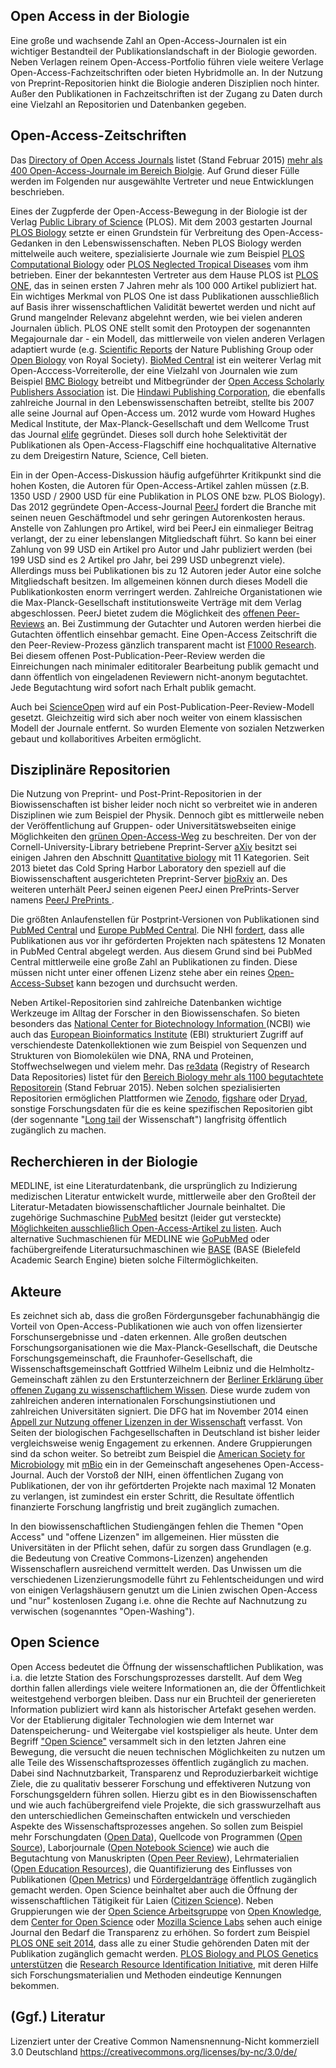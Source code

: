 ## Open Access in der Biologie

<!---
Allgemeine Informationen zur Verbreitung und Akzeptanz von Open
Access im jeweiligen Fach, Hinweise auf Tendenzen etc. 
-->

Eine große und wachsende Zahl an Open-Access-Journalen ist ein
wichtiger Bestandteil der Publikationslandschaft in der Biologie
geworden. Neben Verlagen reinem Open-Access-Portfolio führen viele
weitere Verlage Open-Access-Fachzeitschriften oder bieten Hybridmolle
an. In der Nutzung von Preprint-Repositorien hinkt die Biologie
anderen Disziplien noch hinter. Außer den Publikationen in
Fachzeitschriften ist der Zugang zu Daten durch eine Vielzahl an
Repositorien und Datenbanken gegeben.

## Open-Access-Zeitschriften

<!--
Nennung/Vorstellung von Open-Access-Zeitschriften (reine
OA-Zeitschriften, nicht hybride Zeitschriften) im Fach, evtl. plus
weitere Hinweise.
-->

Das [Directory of Open Access Journals](http://www.doaj.org/) listet
(Stand Februar 2015) [mehr als 400 Open-Access-Journale im Bereich
Biolgie](http://doaj.org/search?source={%22query%22:{%22filtered%22:{%22query%22:{%22match_all%22:{}},%22filter%22:{%22bool%22:{%22must%22:%5B{%22term%22:{%22_type%22:%22journal%22}},{%22term%22:{%22index.classification.exact%22:%22Biology%20%28General%29%22}}%5D}}}}}). Auf
Grund dieser Fülle werden im Folgenden nur ausgewählte Vertreter und
neue Entwicklungen beschrieben.

Eines der Zugpferde der Open-Access-Bewegung in der Biologie ist der
Verlag [Public Library of Science](http://www.plos.org/) (PLOS). Mit
dem 2003 gestarten Journal [PLOS Biology](http://plosbiology.org/)
setzte er einen Grundstein für Verbreitung des Open-Access-Gedanken in
den Lebenswissenschaften. Neben PLOS Biology werden mittelweile auch
weitere, spezialisierte Journale wie zum Beispiel [PLOS Computational
Biology](http://ploscompbiol.org/) oder [PLOS Neglected Tropical
Diseases](http://www.plosntds.org/) vom ihm betrieben. Einer der
bekanntesten Vertreter aus dem Hause PLOS ist [PLOS
ONE](http://plosone.org/), das in seinen ersten 7 Jahren mehr als 100
000 Artikel publiziert hat.  Ein wichtiges Merkmal von PLOS One ist
dass Publikationen ausschließlich auf Basis ihrer wissenschaftlichen
Validität bewertet werden und nicht auf Grund mangelnder Relevanz
abgelehnt werden, wie bei vielen anderen Journalen üblich. PLOS ONE
stellt somit den Protoypen der sogenannten Megajournale dar - ein
Modell, das mittlerweile von vielen anderen Verlagen adaptiert wurde
(e.g. [Scientific Reports](http://www.nature.com/srep) der Nature
Publishing Group oder [Open
Biology](http://rsob.royalsocietypublishing.org/) von Royal
Society). [BioMed Central](http://www.biomedcentral.com/) ist ein
weiterer Verlag mit Open-Acccess-Vorreiterolle, der eine Vielzahl von
Journalen wie zum Beispiel [BMC
Biology](http://www.biomedcentral.com/bmcbiol) betreibt und
Mitbegründer der [Open Access Scholarly Publishers
Association](http://oaspa.org/) ist. Die [Hindawi Publishing
Corporation](http://www.hindawi.com/), die ebenfalls zahlreiche
Journal in den Lebenswissenschaften betreibt, stellte bis 2007 alle
seine Journal auf Open-Access um. 2012 wurde vom Howard Hughes Medical
Institute, der Max-Planck-Gesellschaft und dem Wellcome Trust das
Journal [elife](http://elifesciences.org) gegründet. Dieses soll durch
hohe Selektivität der Publikationen als Open-Access-Flagschiff eine
hochqualitative Alternative zu dem Dreigestirn Nature, Science, Cell
bieten.

Ein in der Open-Access-Diskussion häufig aufgeführter Kritikpunkt sind
die hohen Kosten, die Autoren für Open-Access-Artikel zahlen müssen
(z.B. 1350 USD / 2900 USD für eine Publikation in PLOS ONE bzw. PLOS
Biology). Das 2012 gegründete Open-Access-Journal
[PeerJ](https://peerj.com/) fordert die Branche mit seinen neuen
Geschäftmodel und sehr geringen Autorenkosten heraus. Anstelle von
Zahlungen pro Artikel, wird bei PeerJ ein einmalieger Beitrag
verlangt, der zu einer lebenslangen Mitgliedschaft führt. So kann bei
einer Zahlung von 99 USD ein Artikel pro Autor und Jahr publiziert
werden (bei 199 USD sind es 2 Artikel pro Jahr, bei 299 USD unbegrenzt
viele). Allerdings muss bei Publikationen bis zu 12 Autoren jeder
Autor eine solche Mitgliedschaft besitzen. Im allgemeinen können durch
dieses Modell die Publikationkosten enorm verringert
werden. Zahlreiche Organistationen wie die Max-Planck-Gesellschaft
institutionsweite Verträge mit dem Verlag abgeschlossen. PeerJ bietet
zudem die Möglichkeit des [offenen
Peer-Reviews](https://de.wikipedia.org/wiki/Offenes_Peer-Review)
an. Bei Zustimmung der Gutachter und Autoren werden hierbei die
Gutachten öffentlich einsehbar gemacht. Eine Open-Access Zeitschrift
die den Peer-Review-Prozess gänzlich transparent macht ist [F1000
Research](http://f1000research.com/). Bei diesem offenen
Post-Publication-Peer-Review werden die Einreichungen nach minimaler
edititoraler Bearbeitung publik gemacht und dann öffentlich von
eingeladenen Reviewern nicht-anonym begutachtet. Jede Begutachtung
wird sofort nach Erhalt publik gemacht.

Auch bei [ScienceOpen](https://www.scienceopen.com/) wird auf ein
Post-Publication-Peer-Review-Modell gesetzt. Gleichzeitig wird sich
aber noch weiter von einem klassischen Modell der Journale
entfernt. So wurden Elemente von sozialen Netzwerken gebaut und
kollaboritives Arbeiten ermöglicht.

## Disziplinäre Repositorien 
<!--
Hinweise auf Fachrepositorien (auch international) oder sonstige
Repositorien (z.B. institutionelle Repositorien, die für das Fach
einschlägig sind), die wichtig im jeweiligen Fach sind.
-->

Die Nutzung von Preprint- und Post-Print-Repositorien in der
Biowissenschaften ist bisher leider noch nicht so verbreitet wie in
anderen Disziplinen wie zum Beispiel der Physik. Dennoch gibt es
mittlerweile neben der Veröffentlichung auf Gruppen- oder
Universitätswebseiten einige Möglichkeiten den [grünen
Open-Access-Weg](https://de.wikipedia.org/wiki/Open_Access#Gr.C3.BCner_Weg)
zu beschreiten. Der von der Cornell-University-Library betriebene
Preprint-Server [aXiv](http://arxiv.org) besitzt sei einigen Jahren
den Abschnitt [Quantitative biology](http://arxiv.org/archive/q-bio)
mit 11 Kategorien. Seit 2013 bietet das Cold Spring Harbor Laboratory
den speziell auf die Biowissenschaftent ausgerichteten Preprint-Server
[bioRxiv](http://biorxiv.org) an. Des weiteren unterhält PeerJ seinen
eigenen PeerJ einen PrePrints-Server namens [PeerJ PrePrints
](https://peerj.com/preprints/).

Die größten Anlaufenstellen für Postprint-Versionen von Publikationen
sind [PubMed Central](http://www.ncbi.nlm.nih.gov/pmc/) und [Europe
PubMed Central](http://europepmc.org/).  Die NHI
[fordert](http://publicaccess.nih.gov/policy.htm), dass alle
Publikationen aus vor ihr geförderten Projekten nach spätestens 12
Monaten in PubMed Central abgelegt werden. Aus diesem Grund sind bei
PubMed Central mittlerweile eine große Zahl an Publikationen zu
finden. Diese müssen nicht unter einer offenen Lizenz stehe aber ein
reines
[Open-Access-Subset](http://www.ncbi.nlm.nih.gov/pmc/tools/openftlist/)
kann bezogen und durchsucht werden.

Neben Artikel-Repositorien sind zahlreiche Datenbanken wichtige
Werkzeuge im Alltag der Forscher in den Biowissenschafen. So bieten
besonders das [National Center for Biotechnology Information
](http://www.ncbi.nlm.nih.gov/) (NCBI) wie auch das [European
Bioinformatics Institute](https://www.ebi.ac.uk/) (EBI) strukturiert
Zugriff auf verschiendeste Datenkollektionen wie zum Beispiel von
Sequenzen und Strukturen von Biomolekülen wie DNA, RNA und Proteinen,
Stoffwechselwegen und vielem mehr. Das
[re3data](http://www.re3data.org/) (Registry of Research Data
Repositories) listet für den [Bereich Biology mehr als 1100
begutachtete
Repositorein](http://service.re3data.org/search/results/filter?term=&d=25&filter_subjects_active%5Bbiology%5D=Biology)
(Stand Februar 2015). Neben solchen spezialisierten Repositorien ermöglichen
Plattformen wie [Zenodo](https://zenodo.org/),
[figshare](http://figshare.com) oder [Dryad](http://datadryad.org),
sonstige Forschungsdaten für die es keine spezifischen Repositorien
gibt (der sogennante "[Long
tail](https://de.wikipedia.org/wiki/The_Long_Tail) der Wissenschaft")
langfrisitg öffentlich zugänglich zu machen.

## Recherchieren in der Biologie

<!--  
Wie kann man OA-Content im Fach recherchieren? Was sind frei
zugängliche Datenbanken, und wie findet man OA-Content in den
einschlägigen Datenbanken und Suchmaschinen? (Welche
Suchmaschinen/Datenbanken lassen sich nach Open Access filtern?  
-->

MEDLINE, ist eine Literaturdatenbank, die ursprünglich zu Indizierung
medizischen Literatur entwickelt wurde, mittlerweile aber den
Großteil der Literatur-Metadaten biowissenschaftlicher Journale
beinhaltet. Die zugehörige Suchmaschine
[PubMed](http://www.ncbi.nlm.nih.gov/pubmed) besitzt (leider gut
versteckte) [Möglichkeiten ausschließlich Open-Access-Artikel zu
listen](http://www.ncbi.nlm.nih.gov/pubmed?term=pubmed%20pmc%20open%20access%20%5Bfilter%5D).
Auch alternative Suchmaschienen für MEDLINE wie
[GoPubMed](http://www.gopubmed.org) oder fachübergreifende
Literatursuchmaschinen wie [BASE](http://www.base-search.net/) (BASE
(Bielefeld Academic Search Engine) bieten solche Filtermöglichkeiten.

## Akteure

<!-- Wer sind wichtige Open-Access-Akteure im Fach? Wer treibt
Entwicklungen voran oder behindert sie? Wie verhalten sich Akteure,
z.B. Verlage, Förderer, Fachgesellschaft(en)? Wer sind diejenigen, die
OA voran treiben im Fach?-->

Es zeichnet sich ab, dass die großen Fördergunsgeber fachunabhängig
die Vorteil von Open-Access-Publikationen wie auch von offen
lizensierter Forschunsergebnisse und -daten erkennen. Alle großen
deutschen Forschungsorganisationen wie die Max-Planck-Gesellschaft,
die Deutsche Forschungsgemeinschaft, die Fraunhofer-Gesellschaft, die
Wissenschaftsgemeinschaft Gottfried Wilhelm Leibniz und die
Helmholtz-Gemeinschaft zählen zu den Erstunterzeichnern der [Berliner
Erklärung über offenen Zugang zu wissenschaftlichem
Wissen](http://openaccess.mpg.de/Berlin-Declaration). Diese wurde
zudem von zahlreichen anderen internationalen Forschungsinstiutionen
und zahlreichen Universitäten signiert. Die DFG hat im November 2014
einen [Appell zur Nutzung offener Lizenzen in der
Wissenschaft](http://www.dfg.de/foerderung/info_wissenschaft/info_wissenschaft_14_68/)
verfasst. Von Seiten der biologischen Fachgesellschaften in
Deutschland ist bisher leider vergleichsweise wenig Engagement zu
erkennen. Andere Gruppierungen sind da schon weiter. So betreibt zum
Beispiel die [American Society for Microbiology](http://www.asm.org/)
mit [mBio](http://mbio.asm.org/) ein in der Gemeinschaft angesehenes
Open-Access-Journal. Auch der Vorstoß der NIH, einen öffentlichen
Zugang von Publikationen, der von ihr geförtderten Projekte nach
maximal 12 Monaten zu verlangen, ist zumindest ein erster Schritt, die
Resultate öffentlich finanzierte Forschung langfristig und breit
zugänglich zumachen.

In den biowissenschaftlichen Studiengängen fehlen die Themen "Open
Access" und "offene Lizenzen" im allgemeinen. Hier müssten die
Universitäten in der Pflicht sehen, dafür zu sorgen dass Grundlagen
(e.g. die Bedeutung von Creative Commons-Lizenzen) angehenden
Wissenschaflern ausreichend vermittelt werden. Das Unwissen um die
verschiedenen Lizenzierungsmodelle führt zu Fehlentscheidungen und
wird von einigen Verlagshäusern genutzt um die Linien zwischen
Open-Access und "nur" kostenlosen Zugang i.e. ohne die Rechte auf
Nachnutzung zu verwischen (sogenanntes "Open-Washing").

## Open Science

<!-- Welche verwandten/ähnlichen/begleitenden
Open-Science-Entwicklungen gibt es? Wie ist der Stand, was sind
interessante Projekte in den Bereichen: Open Data, Open Source, Open
Science? -->

Open Access bedeutet die Öffnung der wissenschaftlichen Publikation,
was i.a. die letzte Station des Forschungsprozesses darstellt. Auf dem
Weg dorthin fallen allerdings viele weitere Informationen an, die der
Öffentlichkeit weitestgehend verborgen bleiben.  Dass nur ein
Bruchteil der generiereten Information publiziert wird kann als
historischer Artefakt gesehen werden. Vor der Etablierung digitaler
Technologien wie dem Internet war Datenspeicherung- und Weitergabe
viel kostspieliger als heute. Unter dem Begriff ["Open
Science"](https://de.wikipedia.org/wiki/Offene_Wissenschaft)
versammelt sich in den letzten Jahren eine Bewegung, die versucht die
neuen technischen Möglichkeiten zu nutzen um alle Teile des
Wissenschaftsprozesses öffentlich zugänglich zu machen. Dabei sind
Nachnutzbarkeit, Transparenz und Reproduzierbarkeit wichtige Ziele,
die zu qualitativ besserer Forschung und effektiveren Nutzung von
Forschungsgeldern führen sollen. Hierzu gibt es in den
Biowissenschaften und wie auch fachübergreifend viele Projekte, die
sich grasswurzelhaft aus den unterschiedlichen Gemeinschaften
entwickeln und verschieden Aspekte des Wissenschaftsprozesses
angehen. So sollen zum Beispiel mehr Forschungdaten ([Open
Data](https://de.wikipedia.org/wiki/Open_Data)), Quellcode von
Programmen ([Open Source](https://de.wikipedia.org/wiki/Open_Source)),
Laborjournale ([Open Notebook
Science](https://en.wikipedia.org/wiki/Open_notebook_science)) wie
auch die Begutachtung von Manuskripten ([Open Peer
Review](https://de.wikipedia.org/wiki/Offenes_Peer-Review)),
Lehrmaterialien ([Open Education
Resources](https://de.wikipedia.org/wiki/Open_Educational_Resources)),
die Quantifizierung des Einflusses von Publikationen ([Open
Metrics](http://irights.info/artikel/open-metrics-jenseits-des-zitatkartells/10447))
und
[Fördergeldanträge](http://journals.plos.org/plosbiology/article?id=10.1371/journal.pbio.1002027)
öffentlich zugänglich gemacht werden. Open Science beinhaltet aber
auch die Öffnung der wissenschaftlichen Tätigikeit für Laien ([Citizen
Science](https://de.wikipedia.org/wiki/Citizen_Science)). Neben
Gruppierungen wie der [Open Science
Arbeitsgruppe](https://science.okfn.org/) von [Open
Knowledge](https://okfn.org), dem [Center for Open
Science](http://centerforopenscience.org/) oder [Mozilla Science
Labs](http://www.mozillascience.org/) sehen auch einige Journal den
Bedarf die Transparenz zu erhöhen. So fordert zum Beispiel [PLOS ONE
seit 2014](http://www.plosone.org/static/policies#sharing), dass alle
zu einer Studie gehörenden Daten mit der Publikation zugänglich
gemacht werden. [PLOS Biology and PLOS Genetics
unterstützen](http://blogs.plos.org/biologue/2015/01/29/introducing-research-resource-identification-initiative-plos-biology-plos-genetics/)
die [Research Resource Identification
Initiative](http://scicrunch.com/resources), mit deren Hilfe sich
Forschungsmaterialien und Methoden eindeutige Kennungen bekommen.

<!--
Die Adoptation von neuen Techniken und findet leider relativ langsam
statt. Hier ist besonders von Seiten der großen
Forschungsgesellschafte wie auch den biologischen Fachgesellschaften
wie auch den Univesitäten ...
-->

## (Ggf.) Literatur

<!-- Falls Literatur verwendet worden ist (bitte sparsam verwenden),
kann sie hier aufgeführt werden. Links auf Projekte etc., die im Text
erwähnt werden, bitte direkt im Text anbringen, nicht separat
aufführen. -->

Lizenziert unter der Creative Common Namensnennung-Nicht kommerziell 3.0 Deutschland https://creativecommons.org/licenses/by-nc/3.0/de/
